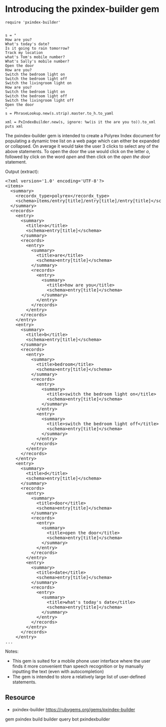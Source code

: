 # Introducing the pxindex-builder gem

    require 'pxindex-builder'


    s = "
    How are you?
    What's today's date?
    Is it going to rain tomorrow?
    Track my location
    what's Tom's mobile number?
    What's Sally's mobile number?
    Open the door
    How are you?
    Switch the bedroom light on
    Switch the bedroom light off
    Switch the livingroom light on
    How are you?
    Switch the bedroom light on
    Switch the bedroom light off
    Switch the livingroom light off
    Open the door
    "
    s = PhraseLookup.new(s.strip).master.to_h.to_yaml

    xml = PxIndexBuilder.new(s, ignore: %w(is it the are you to)).to_xml
    puts xml

The pxindex-builder gem is intended to create a Polyrex Index document for populating a dynamic tree list on a web page which can either be expanded or collapsed. On average it would take the user 3 clicks to select any of the above statements. 
To open the door the use would click on the letter *o*, followed by click on the word *open* and then click on the *open the door* statement.


Output (extract):

<pre>
&lt;?xml version='1.0' encoding='UTF-8'?&gt;
&lt;items&gt;
  &lt;summary&gt;
    &lt;recordx_type&gt;polyrex&lt;/recordx_type&gt;
    &lt;schema&gt;items/entry[title]/entry[title]/entry[title]&lt;/schema&gt;
  &lt;/summary&gt;
  &lt;records&gt;
    &lt;entry&gt;
      &lt;summary&gt;
        &lt;title&gt;a&lt;/title&gt;
        &lt;schema&gt;entry[title]&lt;/schema&gt;
      &lt;/summary&gt;
      &lt;records&gt;
        &lt;entry&gt;
          &lt;summary&gt;
            &lt;title&gt;are&lt;/title&gt;
            &lt;schema&gt;entry[title]&lt;/schema&gt;
          &lt;/summary&gt;
          &lt;records&gt;
            &lt;entry&gt;
              &lt;summary&gt;
                &lt;title&gt;how are you&lt;/title&gt;
                &lt;schema&gt;entry[title]&lt;/schema&gt;
              &lt;/summary&gt;
            &lt;/entry&gt;
          &lt;/records&gt;
        &lt;/entry&gt;
      &lt;/records&gt;
    &lt;/entry&gt;
    &lt;entry&gt;
      &lt;summary&gt;
        &lt;title&gt;b&lt;/title&gt;
        &lt;schema&gt;entry[title]&lt;/schema&gt;
      &lt;/summary&gt;
      &lt;records&gt;
        &lt;entry&gt;
          &lt;summary&gt;
            &lt;title&gt;bedroom&lt;/title&gt;
            &lt;schema&gt;entry[title]&lt;/schema&gt;
          &lt;/summary&gt;
          &lt;records&gt;
            &lt;entry&gt;
              &lt;summary&gt;
                &lt;title&gt;switch the bedroom light on&lt;/title&gt;
                &lt;schema&gt;entry[title]&lt;/schema&gt;
              &lt;/summary&gt;
            &lt;/entry&gt;
            &lt;entry&gt;
              &lt;summary&gt;
                &lt;title&gt;switch the bedroom light off&lt;/title&gt;
                &lt;schema&gt;entry[title]&lt;/schema&gt;
              &lt;/summary&gt;
            &lt;/entry&gt;
          &lt;/records&gt;
        &lt;/entry&gt;
      &lt;/records&gt;
    &lt;/entry&gt;
    &lt;entry&gt;
      &lt;summary&gt;
        &lt;title&gt;d&lt;/title&gt;
        &lt;schema&gt;entry[title]&lt;/schema&gt;
      &lt;/summary&gt;
      &lt;records&gt;
        &lt;entry&gt;
          &lt;summary&gt;
            &lt;title&gt;door&lt;/title&gt;
            &lt;schema&gt;entry[title]&lt;/schema&gt;
          &lt;/summary&gt;
          &lt;records&gt;
            &lt;entry&gt;
              &lt;summary&gt;
                &lt;title&gt;open the door&lt;/title&gt;
                &lt;schema&gt;entry[title]&lt;/schema&gt;
              &lt;/summary&gt;
            &lt;/entry&gt;
          &lt;/records&gt;
        &lt;/entry&gt;
        &lt;entry&gt;
          &lt;summary&gt;
            &lt;title&gt;date&lt;/title&gt;
            &lt;schema&gt;entry[title]&lt;/schema&gt;
          &lt;/summary&gt;
          &lt;records&gt;
            &lt;entry&gt;
              &lt;summary&gt;
                &lt;title&gt;what's today's date&lt;/title&gt;
                &lt;schema&gt;entry[title]&lt;/schema&gt;
              &lt;/summary&gt;
            &lt;/entry&gt;
          &lt;/records&gt;
        &lt;/entry&gt;
      &lt;/records&gt;
    &lt;/entry&gt;
...
</pre>

Notes:

* This gem is suited for a mobile phone user interface where the user finds it more convenient than speech recognition or by manually inputting the text (even with autocompletion)
* The gem is intended to store a relatively large list of user-defined statements.

## Resource

* pxindex-builder https://rubygems.org/gems/pxindex-builder

gem pxindex build builder query bot pxindexbuilder
